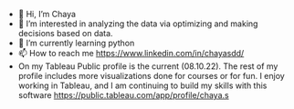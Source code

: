 - 👋 Hi, I’m Chaya
- 👀 I’m interested in analyzing the data via optimizing and making decisions based on data.
- 🌱 I’m currently learning python
- 📫 How to reach me https://www.linkedin.com/in/chayasdd/
- On my Tableau Public profile is the current (08.10.22).
The rest of my profile includes more visualizations done for courses or for fun.
I enjoy working in Tableau, and I am continuing to build my skills with this software
https://public.tableau.com/app/profile/chaya.s
